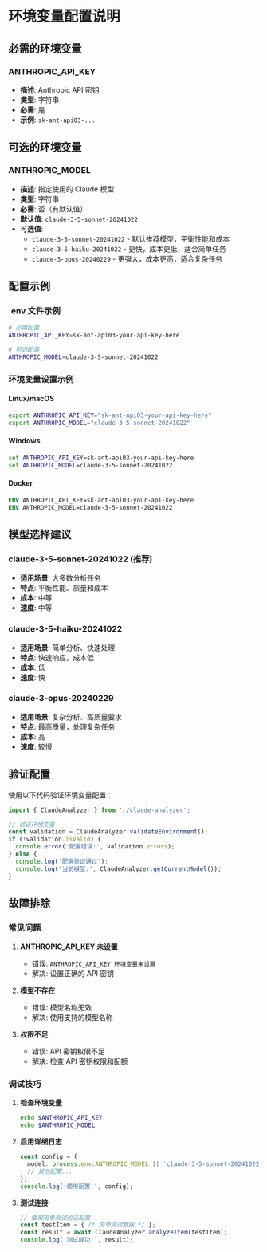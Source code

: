 # 环境变量配置说明

## 必需的环境变量

### ANTHROPIC_API_KEY
- **描述**: Anthropic API 密钥
- **类型**: 字符串
- **必需**: 是
- **示例**: `sk-ant-api03-...`

## 可选的环境变量

### ANTHROPIC_MODEL
- **描述**: 指定使用的 Claude 模型
- **类型**: 字符串
- **必需**: 否（有默认值）
- **默认值**: `claude-3-5-sonnet-20241022`
- **可选值**:
  - `claude-3-5-sonnet-20241022` - 默认推荐模型，平衡性能和成本
  - `claude-3-5-haiku-20241022` - 更快，成本更低，适合简单任务
  - `claude-3-opus-20240229` - 更强大，成本更高，适合复杂任务

## 配置示例

### .env 文件示例
```bash
# 必需配置
ANTHROPIC_API_KEY=sk-ant-api03-your-api-key-here

# 可选配置
ANTHROPIC_MODEL=claude-3-5-sonnet-20241022
```

### 环境变量设置示例

#### Linux/macOS
```bash
export ANTHROPIC_API_KEY="sk-ant-api03-your-api-key-here"
export ANTHROPIC_MODEL="claude-3-5-sonnet-20241022"
```

#### Windows
```cmd
set ANTHROPIC_API_KEY=sk-ant-api03-your-api-key-here
set ANTHROPIC_MODEL=claude-3-5-sonnet-20241022
```

#### Docker
```dockerfile
ENV ANTHROPIC_API_KEY=sk-ant-api03-your-api-key-here
ENV ANTHROPIC_MODEL=claude-3-5-sonnet-20241022
```

## 模型选择建议

### claude-3-5-sonnet-20241022 (推荐)
- **适用场景**: 大多数分析任务
- **特点**: 平衡性能、质量和成本
- **成本**: 中等
- **速度**: 中等

### claude-3-5-haiku-20241022
- **适用场景**: 简单分析、快速处理
- **特点**: 快速响应，成本低
- **成本**: 低
- **速度**: 快

### claude-3-opus-20240229
- **适用场景**: 复杂分析、高质量要求
- **特点**: 最高质量，处理复杂任务
- **成本**: 高
- **速度**: 较慢

## 验证配置

使用以下代码验证环境变量配置：

```typescript
import { ClaudeAnalyzer } from './claude-analyzer';

// 验证环境变量
const validation = ClaudeAnalyzer.validateEnvironment();
if (!validation.isValid) {
  console.error('配置错误:', validation.errors);
} else {
  console.log('配置验证通过');
  console.log('当前模型:', ClaudeAnalyzer.getCurrentModel());
}
```

## 故障排除

### 常见问题

1. **ANTHROPIC_API_KEY 未设置**
   - 错误: `ANTHROPIC_API_KEY 环境变量未设置`
   - 解决: 设置正确的 API 密钥

2. **模型不存在**
   - 错误: 模型名称无效
   - 解决: 使用支持的模型名称

3. **权限不足**
   - 错误: API 密钥权限不足
   - 解决: 检查 API 密钥权限和配额

### 调试技巧

1. **检查环境变量**
   ```bash
   echo $ANTHROPIC_API_KEY
   echo $ANTHROPIC_MODEL
   ```

2. **启用详细日志**
   ```typescript
   const config = {
     model: process.env.ANTHROPIC_MODEL || 'claude-3-5-sonnet-20241022',
     // 其他配置...
   };
   console.log('使用配置:', config);
   ```

3. **测试连接**
   ```typescript
   // 使用简单测试验证配置
   const testItem = { /* 简单测试数据 */ };
   const result = await ClaudeAnalyzer.analyzeItem(testItem);
   console.log('测试成功:', result);
   ```
